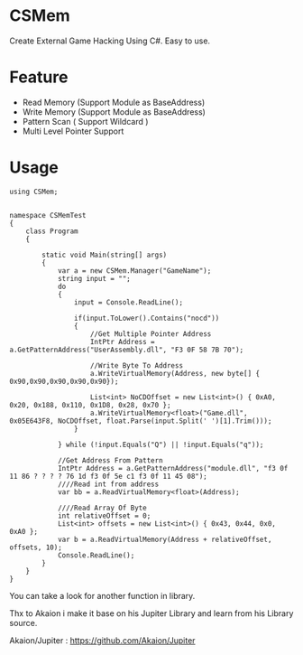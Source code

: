 # CSMem

Create External Game Hacking Using C#.
Easy to use.

# Feature
- Read Memory (Support Module as BaseAddress)
- Write Memory (Support Module as BaseAddress)
- Pattern Scan ( Support Wildcard )
- Multi Level Pointer Support

# Usage
```
using CSMem;


namespace CSMemTest
{
    class Program
    {

        static void Main(string[] args)
        {
            var a = new CSMem.Manager("GameName");
            string input = "";
            do
            {
                input = Console.ReadLine();

                if(input.ToLower().Contains("nocd"))
                {
                    //Get Multiple Pointer Address
                    IntPtr Address = a.GetPatternAddress("UserAssembly.dll", "F3 0F 58 7B 70");
                    
                    //Write Byte To Address
                    a.WriteVirtualMemory(Address, new byte[] { 0x90,0x90,0x90,0x90,0x90});

                    List<int> NoCDOffset = new List<int>() { 0xA0, 0x20, 0x188, 0x110, 0x1D8, 0x28, 0x70 };
                    a.WriteVirtualMemory<float>("Game.dll", 0x05E643F8, NoCDOffset, float.Parse(input.Split(' ')[1].Trim()));
                }

            } while (!input.Equals("Q") || !input.Equals("q"));

            //Get Address From Pattern
            IntPtr Address = a.GetPatternAddress("module.dll", "f3 0f 11 86 ? ? ? ? 76 1d f3 0f 5e c1 f3 0f 11 45 08");
            ////Read int from address
            var bb = a.ReadVirtualMemory<float>(Address);

            ////Read Array Of Byte
            int relativeOffset = 0;
            List<int> offsets = new List<int>() { 0x43, 0x44, 0x0, 0xA0 };
            var b = a.ReadVirtualMemory(Address + relativeOffset, offsets, 10);
            Console.ReadLine();
        }
    }
}

```

You can take a look for another function in library.

Thx to Akaion i make it base on his Jupiter Library and learn from his Library source.

Akaion/Jupiter : https://github.com/Akaion/Jupiter

